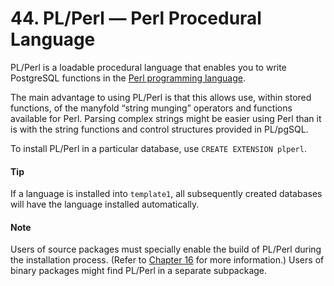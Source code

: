 # 44. PL/Perl — Perl Procedural Language

PL/Perl is a loadable procedural language that enables you to write PostgreSQL functions in the [Perl programming language](https://www.perl.org).

The main advantage to using PL/Perl is that this allows use, within stored functions, of the manyfold “string munging” operators and functions available for Perl. Parsing complex strings might be easier using Perl than it is with the string functions and control structures provided in PL/pgSQL.

To install PL/Perl in a particular database, use `CREATE EXTENSION plperl`.

#### Tip

If a language is installed into `template1`, all subsequently created databases will have the language installed automatically.

#### Note

Users of source packages must specially enable the build of PL/Perl during the installation process. (Refer to [Chapter 16](https://www.postgresql.org/docs/13/installation.html) for more information.) Users of binary packages might find PL/Perl in a separate subpackage.
